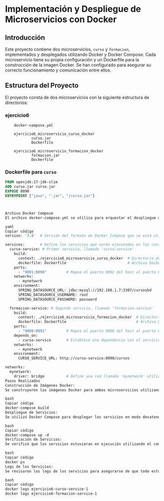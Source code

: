 # Implementación y Despliegue de Microservicios con Docker

## Introducción

Este proyecto contiene dos microservicios, `curso` y `formacion`, implementados y desplegados utilizando Docker y Docker Compose. Cada microservicio tiene su propia configuración y un Dockerfile para la construcción de la imagen Docker. Se han configurado para asegurar su correcto funcionamiento y comunicación entre ellos.

## Estructura del Proyecto

El proyecto consta de dos microservicios con la siguiente estructura de directorios:


### ejercicio6
        docker-compose.yml

        ejercicio6_microservicio_curso_docker
                curso.jar
                Dockerfile

        ejercicio6_microservicio_formacion_docker
                formacion.jar
                Dockerfile

        
### Dockerfile para `curso`

```Dockerfile
FROM openjdk:17-jdk-slim
ADD curso.jar curso.jar
EXPOSE 8090
ENTRYPOINT ["java", "-jar", "/curso.jar"]



Archivo Docker Compose
El archivo docker-compose.yml se utiliza para orquestar el despliegue de los microservicios.

yaml
Copiar código
version: '3.8'  # Versión del formato de Docker Compose que se está utilizando

services:       # Define los servicios que serán ejecutados en los contenedores
  curso-service: # Primer servicio, llamado 'curso-service'
    build: 
      context: ./ejercicio6_microservicio_curso_docker  # Directorio de contexto para la construcción de la imagen Docker
      dockerfile: Dockerfile                            # Archivo Dockerfile que se usará para construir la imagen de este servicio
    ports:
      - "9001:8090"         # Mapea el puerto 9001 del host al puerto 8090 del contenedor
    networks:
      - mynetwork
    environment:
      SPRING_DATASOURCE_URL: jdbc:mysql://192.168.1.7:3307/cursosbd
      SPRING_DATASOURCE_USERNAME: root
      SPRING_DATASOURCE_PASSWORD: password

  formacion-service: # Segundo servicio, llamado 'formacion-service'
    build: 
      context: ./ejercicio6_microservicio_formacion_docker  # Directorio de contexto para la construcción de la imagen Docker
      dockerfile: Dockerfile                                # Archivo Dockerfile que se usará para construir la imagen de este servicio
    ports:
      - "9000:8091"         # Mapea el puerto 9000 del host al puerto 8091 del contenedor
    depends_on:
      - curso-service       # Establece una dependencia con el servicio 'curso-service'. Docker Compose se asegurará de que 'curso-service' esté iniciado antes de 'formacion-service'.
    networks:
      - mynetwork
    environment:
      CURSO_SERVICE_URL: http://curso-service:8090/cursos

networks:
  mynetwork:
    driver: bridge          # Define una red llamada 'mynetwork' utilizando el driver 'bridge'
Pasos Realizados
Construcción de Imágenes Docker:
Se construyeron las imágenes Docker para ambos microservicios utilizando los Dockerfiles proporcionados.

bash
Copiar código
docker-compose build
Despliegue de Servicios:
Se utilizó Docker Compose para desplegar los servicios en modo desatendido.

bash
Copiar código
docker-compose up -d
Verificación de Servicios:
Se verificó que los servicios estuvieran en ejecución utilizando el comando docker ps.

bash
Copiar código
docker ps
Logs de los Servicios:
Se revisaron los logs de los servicios para asegurarse de que todo estuviera funcionando correctamente.

bash
Copiar código
docker logs ejercicio6-curso-service-1
docker logs ejercicio6-formacion-service-1
